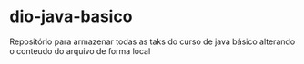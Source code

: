 # dio-java-basico
Repositório para armazenar todas as taks do curso de java básico
alterando o conteudo do arquivo de forma local

